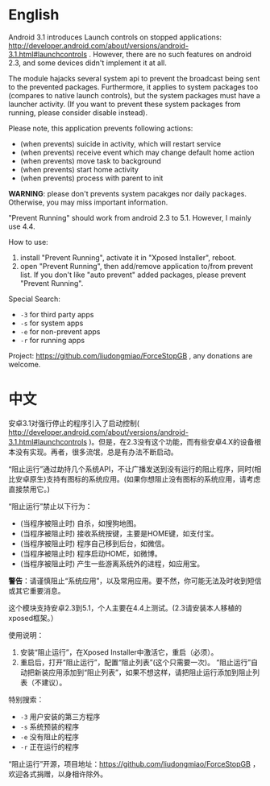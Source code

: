 # English

Android 3.1 introduces Launch controls on stopped applications: http://developer.android.com/about/versions/android-3.1.html#launchcontrols . However, there are no such features on android 2.3, and some devices didn't implement it at all.

The module hajacks several system api to prevent the broadcast being sent to the prevented packages. Furthermore, it applies to system packages too (compares to native launch controls), but the system packages must have a launcher activity. (If you want to prevent these system packages from running, please consider disable instead).

Please note, this application prevents following actions:

- (when prevents) suicide in activity, which will restart service
- (when prevents) receive event which may change default home action
- (when prevents) move task to background
- (when prevents) start home activity
- (when prevents) process with parent to init

**WARNING**: please don't prevents system pacakges nor daily packages. Otherwise, you may miss important information.

"Prevent Running" should work from android 2.3 to 5.1. However, I mainly use 4.4.

How to use:

1. install "Prevent Running", activate it in "Xposed Installer", reboot.
2. open "Prevent Running",  then add/remove application to/from prevent list.
If you don't like "auto prevent" added packages, please prevent "Prevent Running".

Special Search:

- `-3` for third party apps
- `-s` for system apps
- `-e` for non-prevent apps
- `-r` for running apps

Project: https://github.com/liudongmiao/ForceStopGB , any donations are welcome.

# 中文

安卓3.1对强行停止的程序引入了启动控制( http://developer.android.com/about/versions/android-3.1.html#launchcontrols )。但是，在2.3没有这个功能，而有些安卓4.X的设备根本没有实现。再者，很多流氓，总是有办法不断启动。

“阻止运行”通过劫持几个系统API，不让广播发送到没有运行的阻止程序，同时(相比安卓原生)支持有图标的系统应用。(如果你想阻止没有图标的系统应用，请考虑直接禁用它。)

“阻止运行”禁止以下行为：

- (当程序被阻止时) 自杀，如搜狗地图。
- (当程序被阻止时) 接收系统按键，主要是HOME键，如支付宝。
- (当程序被阻止时) 程序自己移到后台，如微信。
- (当程序被阻止时) 程序启动HOME，如微博。
- (当程序被阻止时) 产生一些游离系统外的进程，如应用宝。

**警告**：请谨慎阻止“系统应用”，以及常用应用。要不然，你可能无法及时收到短信或其它重要消息。

这个模块支持安卓2.3到5.1，个人主要在4.4上测试。(2.3请安装本人移植的xposed框架。）

使用说明：

1. 安装“阻止运行”，在Xposed Installer中激活它，重启（必须）。
2. 重启后，打开“阻止运行”，配置“阻止列表”(这个只需要一次)。
“阻止运行”自动把新装应用添加到“阻止列表”，如果不想这样，请把阻止运行添加到阻止列表（不建议）。

特别搜索：

- `-3` 用户安装的第三方程序
- `-s` 系统预装的程序
- `-e` 没有阻止的程序
- `-r` 正在运行的程序

“阻止运行”开源，项目地址：https://github.com/liudongmiao/ForceStopGB ，欢迎各式捐赠，以身相许除外。

